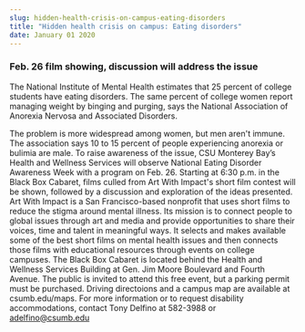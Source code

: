 ```yaml
---
slug: hidden-health-crisis-on-campus-eating-disorders
title: "Hidden health crisis on campus: Eating disorders"
date: January 01 2020
---
```


 
<h3>Feb. 26 film showing, discussion will address the issue</h3>
<p>
  The National Institute of Mental Health estimates that 25 percent of college
  students have eating disorders. The same percent of college women report
  managing weight by binging and purging, says the National Association of
  Anorexia Nervosa and Associated Disorders.
</p>
<p>
  The problem is more widespread among women, but men aren't immune. The
  association says 10 to 15 percent of people experiencing anorexia or bulimia
  are male. To raise awareness of the issue, CSU Monterey Bay’s Health and
  Wellness Services will observe National Eating Disorder Awareness Week with a
  program on Feb. 26. Starting at 6:30 p.m. in the Black Box Cabaret, films
  culled from Art With Impact's short film contest will be shown, followed by a
  discussion and exploration of the ideas presented. Art With Impact is a San
  Francisco-based nonprofit that uses short films to reduce the stigma around
  mental illness. Its mission is to connect people to global issues through art
  and media and provide opportunities to share their voices, time and talent in
  meaningful ways. It selects and makes available some of the best short films
  on mental health issues and then connects those films with educational
  resources through events on college campuses. The Black Box Cabaret is located
  behind the Health and Wellness Services Building at Gen. Jim Moore Boulevard
  and Fourth Avenue. The public is invited to attend this free event, but a
  parking permit must be purchased. Driving directoions and a campus map are
  available at csumb.edu/maps. For more information or to request disability
  accommodations, contact Tony Delfino at 582-3988 or
  <a
    href="&#109;&#97;&#105;&#x6c;&#x74;&#x6f;&#58;&#97;&#100;&#x65;&#x6c;&#x66;i&#110;&#111;&#x40;&#x63;&#x73;u&#109;&#98;&#46;&#x65;&#x64;&#x75;"
    >adelfino@csumb.edu</a
  >
</p>
 

